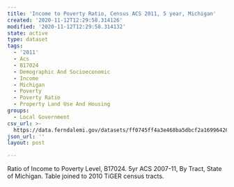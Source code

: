 ```yaml
---
title: 'Income to Poverty Ratio, Census ACS 2011, 5 year, Michigan'
created: '2020-11-12T12:29:58.314126'
modified: '2020-11-12T12:29:58.314132'
state: active
type: dataset
tags:
  - '2011'
  - Acs
  - B17024
  - Demographic And Socioeconomic
  - Income
  - Michigan
  - Poverty
  - Poverty Ratio
  - Property Land Use And Housing
groups:
  - Local Government
csv_url: >-
  https://data.ferndalemi.gov/datasets/ff0745ff4a3e468ba5dbcf2a16996426_0.csv?outSR=%7B%22latestWkid%22%3A2898%2C%22wkid%22%3A2898%7D
json_url: ''
layout: post

---
```

Ratio of Income to Poverty Level, B17024. 5yr ACS 2007-11, By Tract, State of Michigan. Table joined to 2010 TiGER census tracts.
